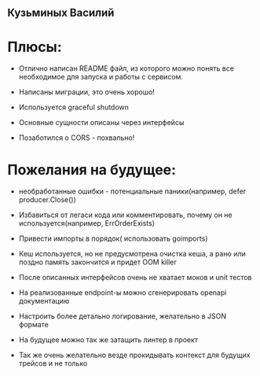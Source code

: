 
## Кузьминых Василий
# Плюсы:

- Отлично написан README файл, из которого можно понять все необходимое для запуска и работы с сервисом.

- Написаны миграции, это очень хорошо!

- Используется graceful shutdown

- Основные сущности описаны через интерфейсы

- Позаботился о CORS - похвально!

# Пожелания на будущее:

- необработанные ошибки - потенциальные паники(например, defer producer.Close())

- Избавиться от легаси кода или комментировать, почему он не используется(например, ErrOrderExists)

- Привести импорты в порядок( использовать goimports)

- Кеш используется, но не предусмотрена очистка кеша, а рано или поздно память закончится и придет OOM killer

- После описанных интерфейсов очень не хватает моков и unit тестов

- На реализованные endpoint-ы можно сгенерировать openapi документацию

- Настроить более детально логирование, желательно в JSON формате

- На будущее можно так же затащить линтер в проект

- Так же очень желательно везде прокидывать контекст для будущих трейсов и не только